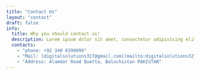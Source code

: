 ```yaml
---
title: "Contact Us"
layout: "contact"
draft: false
info: 
  title: Why you should contact us!
  description: Lorem ipsum dolor sit amet, consectetur adipisicing elit. Velit recusandae voluptates doloremque veniam temporibus porro culpa ipsa, nisi soluta minima saepe laboriosam debitis nesciunt.
  contacts: 
    - "phone: +92 340 8398099"
    - "Mail: [digitalsolutions327@gmail.com](mailto:digitalsolutions327@gmail.com)"
    - "Address: Alamdar Road Quetta, Balochistan PAKISTAN"
---
```

